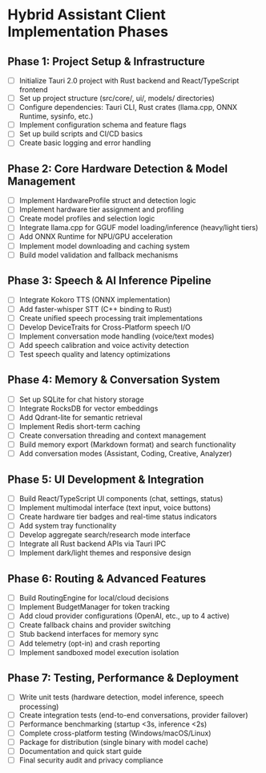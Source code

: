 # Hybrid Assistant Client Implementation Phases

## Phase 1: Project Setup & Infrastructure
- [ ] Initialize Tauri 2.0 project with Rust backend and React/TypeScript frontend
- [ ] Set up project structure (src/core/, ui/, models/ directories)
- [ ] Configure dependencies: Tauri CLI, Rust crates (llama.cpp, ONNX Runtime, sysinfo, etc.)
- [ ] Implement configuration schema and feature flags
- [ ] Set up build scripts and CI/CD basics
- [ ] Create basic logging and error handling

## Phase 2: Core Hardware Detection & Model Management
- [ ] Implement HardwareProfile struct and detection logic
- [ ] Implement hardware tier assignment and profiling
- [ ] Create model profiles and selection logic
- [ ] Integrate llama.cpp for GGUF model loading/inference (heavy/light tiers)
- [ ] Add ONNX Runtime for NPU/GPU acceleration
- [ ] Implement model downloading and caching system
- [ ] Build model validation and fallback mechanisms

## Phase 3: Speech & AI Inference Pipeline
- [ ] Integrate Kokoro TTS (ONNX implementation)
- [ ] Add faster-whisper STT (C++ binding to Rust)
- [ ] Create unified speech processing trait implementations
- [ ] Develop DeviceTraits for Cross-Platform speech I/O
- [ ] Implement conversation mode handling (voice/text modes)
- [ ] Add speech calibration and voice activity detection
- [ ] Test speech quality and latency optimizations

## Phase 4: Memory & Conversation System
- [ ] Set up SQLite for chat history storage
- [ ] Integrate RocksDB for vector embeddings
- [ ] Add Qdrant-lite for semantic retrieval
- [ ] Implement Redis short-term caching
- [ ] Create conversation threading and context management
- [ ] Build memory export (Markdown format) and search functionality
- [ ] Add conversation modes (Assistant, Coding, Creative, Analyzer)

## Phase 5: UI Development & Integration
- [ ] Build React/TypeScript UI components (chat, settings, status)
- [ ] Implement multimodal interface (text input, voice buttons)
- [ ] Create hardware tier badges and real-time status indicators
- [ ] Add system tray functionality
- [ ] Develop aggregate search/research mode interface
- [ ] Integrate all Rust backend APIs via Tauri IPC
- [ ] Implement dark/light themes and responsive design

## Phase 6: Routing & Advanced Features
- [ ] Build RoutingEngine for local/cloud decisions
- [ ] Implement BudgetManager for token tracking
- [ ] Add cloud provider configurations (OpenAI, etc., up to 4 active)
- [ ] Create fallback chains and provider switching
- [ ] Stub backend interfaces for memory sync
- [ ] Add telemetry (opt-in) and crash reporting
- [ ] Implement sandboxed model execution isolation

## Phase 7: Testing, Performance & Deployment
- [ ] Write unit tests (hardware detection, model inference, speech processing)
- [ ] Create integration tests (end-to-end conversations, provider failover)
- [ ] Performance benchmarking (startup <3s, inference <2s)
- [ ] Complete cross-platform testing (Windows/macOS/Linux)
- [ ] Package for distribution (single binary with model cache)
- [ ] Documentation and quick start guide
- [ ] Final security audit and privacy compliance
